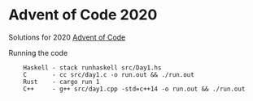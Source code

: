 # Advent of Code 2020

Solutions for 2020 [Advent of Code](https://adventofcode.com/2020/)

Running the code

```
    Haskell - stack runhaskell src/Day1.hs
    C       - cc src/day1.c -o run.out && ./run.out
    Rust    - cargo run 1
    C++     - g++ src/day1.cpp -std=c++14 -o run.out && ./run.out
```

